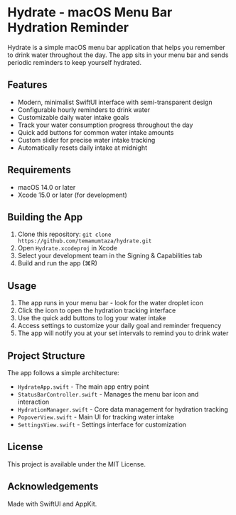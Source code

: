 # Hydrate - macOS Menu Bar Hydration Reminder

Hydrate is a simple macOS menu bar application that helps you remember to drink water throughout the day. The app sits in your menu bar and sends periodic reminders to keep yourself hydrated.

## Features

- Modern, minimalist SwiftUI interface with semi-transparent design
- Configurable hourly reminders to drink water
- Customizable daily water intake goals
- Track your water consumption progress throughout the day
- Quick add buttons for common water intake amounts
- Custom slider for precise water intake tracking
- Automatically resets daily intake at midnight

## Requirements

- macOS 14.0 or later
- Xcode 15.0 or later (for development)

## Building the App

1. Clone this repository: `git clone https://github.com/temamumtaza/hydrate.git`
2. Open `Hydrate.xcodeproj` in Xcode
3. Select your development team in the Signing & Capabilities tab
4. Build and run the app (⌘R)

## Usage

1. The app runs in your menu bar - look for the water droplet icon
2. Click the icon to open the hydration tracking interface
3. Use the quick add buttons to log your water intake
4. Access settings to customize your daily goal and reminder frequency
5. The app will notify you at your set intervals to remind you to drink water

## Project Structure

The app follows a simple architecture:
- `HydrateApp.swift` - The main app entry point
- `StatusBarController.swift` - Manages the menu bar icon and interaction
- `HydrationManager.swift` - Core data management for hydration tracking
- `PopoverView.swift` - Main UI for tracking water intake
- `SettingsView.swift` - Settings interface for customization

## License

This project is available under the MIT License.

## Acknowledgements

Made with SwiftUI and AppKit. 